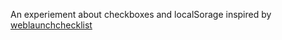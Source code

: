An experiement about checkboxes and localSorage inspired by [weblaunchchecklist](https://weblaunchchecklist.com/)